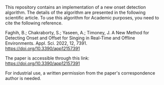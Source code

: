 This repository contains an implementation of a new onset detection algorithm. The details of the algorithm are presented in the following scientific article. 
To use this algorithm for Academic purposes, you need to cite the following reference.

Faghih, B.; Chakraborty, S.; Yaseen, A.; Timoney, J. A New Method for Detecting Onset and Offset for Singing in Real-Time and Offline Environments. Appl. Sci. 2022, 12, 7391. https://doi.org/10.3390/app12157391

The paper is accessible through this link: https://doi.org/10.3390/app12157391

For industrial use, a written permission from the paper's correspondence author is needed.
